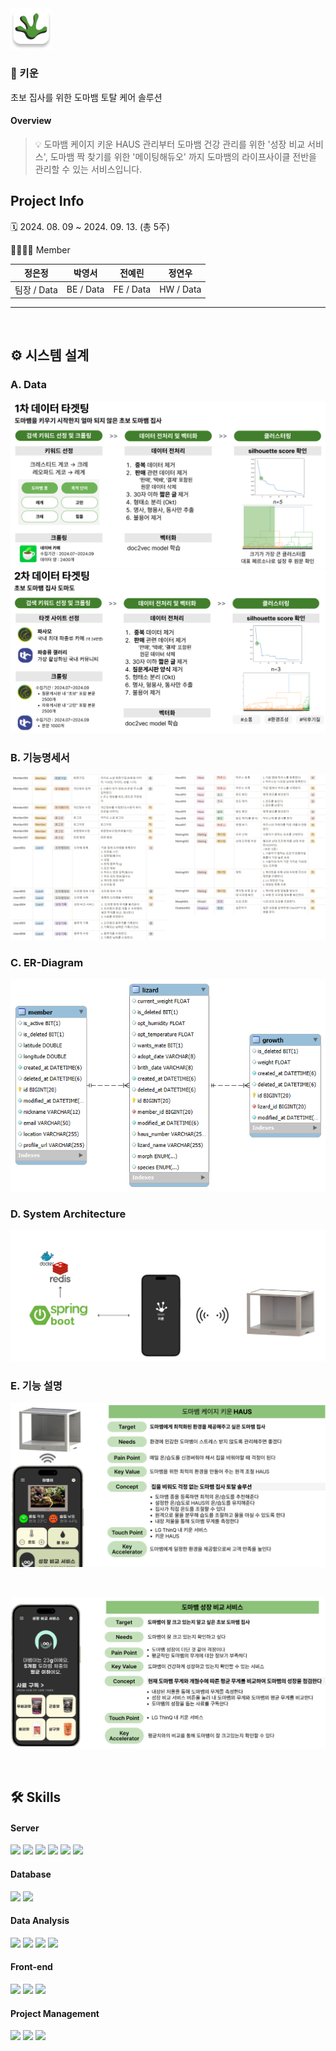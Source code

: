 <img src="src/application.png" width="13%" height="13%" alt="앱 로고">

### 🦎 키운

초보 집사를 위한 도마뱀 토탈 케어 솔루션

#### Overview


> 💡 도마뱀 케이지 키운 HAUS 관리부터 도마뱀 건강 관리를 위한 '성장 비교 서비스', 도마뱀 짝 찾기를 위한 '메이팅해듀오' 까지 도마뱀의 라이프사이클 전반을 관리할 수 있는 서비스입니다.

## Project Info

🗓️ 2024. 08. 09 ~ 2024. 09. 13. (총 5주)

👨‍👩‍👦‍👦 Member


| 정은정| 박영서 | 전예린 | 정연우 | 
| :------------------------------------: | :----------------------------------: | :--------------------------------------: | :----------------------------------: |
|                팀장 / Data                 |                  BE / Data                  |                    FE / Data                    |               HW / Data            | 
---

</br>

## ⚙️ 시스템 설계


### A. Data

![Untitled](/src/data1.png)
![Untitled](/src/data2.png)


### B. 기능명세서

![Untitled](/src/기능명세서.png)

### C. ER-Diagram

![Untitled](/src/erd.png)


### D. System Architecture
![Untitled](/src/Frame%201.png)


### E. 기능 설명


![Untitled](/src/기능정의_하우스.png)

<br>

![Untitled](/src/기능정의서_성장.png)


<br>

## 🛠️ Skills

#### Server

<p>
    <img src="https://img.shields.io/badge/Java-007396?style=flat&logo=Conda-Forge&logoColor=white" />
    <img src="https://img.shields.io/badge/JPA-59666C?style=flat&logo=JPA&logoColor=white"/>
    <img src="https://img.shields.io/badge/springboot-6DB33F?style=flat&logo=springboot&logoColor=white"/>
    <img src="https://img.shields.io/badge/springsecurity-6DB33F?style=flat&logo=springsecurity&logoColor=white"/>
    <img src="https://img.shields.io/badge/JWT-000000?style=flat&logo=jsonwebtokens&logoColor=white"/>
    <img src="https://img.shields.io/badge/gradle-02303A?style=flat&logo=gradle&logoColor=white">
</p>

#### Database

<p>
    <img src="https://img.shields.io/badge/redis-DC382D?style=flat&logo=redis&logoColor=white"/>
    <img src="https://img.shields.io/badge/MariaDB-4479A1?style=flat&logo=mariadb&logoColor=white"/>
</p>

#### Data Analysis

<p>
    <img src="https://img.shields.io/badge/Python-3776AB?style=flat&logo=Python&logoColor=white"/>
    <img src="https://img.shields.io/badge/pandas-150458?style=flat&logo=pandas&logoColor=white"/>
    <img src="https://img.shields.io/badge/Numpy-013243?style=flat&logo=Numpy&logoColor=white"/>
    <img src="https://img.shields.io/badge/Jupyter-F37626?style=flat&logo=Jupyter&logoColor=white"/>

</p>


#### Front-end

<p>
    <img src="https://img.shields.io/badge/JavaScript-F7DF1E?style=flat&logo=JavaScript&logoColor=white"/>
    <img src="https://img.shields.io/badge/HTML5-E34F26?style=flat&logo=HTML5&logoColor=white"/>
    <img src="https://img.shields.io/badge/CSS3-1572B6?style=flat&logo=CSS3&logoColor=white"/>
</p>


#### Project Management

<p>
    <img src="https://img.shields.io/badge/github-181717?style=flat&logo=github&logoColor=white"/>
    <img src="https://img.shields.io/badge/figma-F24E1E?style=flat&logo=figma&logoColor=white"/>
    <img src="https://img.shields.io/badge/notion-000000?style=flat&logo=notion&logoColor=white"/>
</p>
<br/>